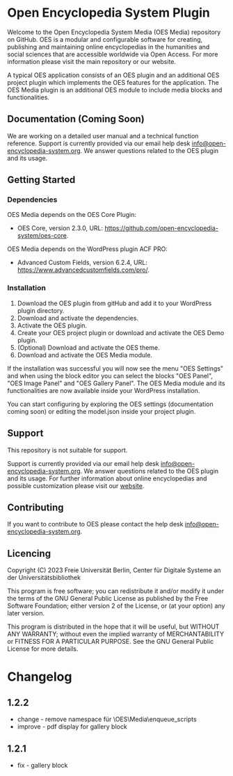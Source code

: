 # Open Encyclopedia System Plugin

Welcome to the Open Encyclopedia System Media (OES Media) repository on GitHub. OES is a modular and configurable software for creating, publishing and maintaining online encyclopedias in the humanities and social sciences that are accessible worldwide via Open Access. For more information please visit the main repository or our website.

A typical OES application consists of an OES plugin and an additional OES project plugin which implements the OES features for the application. The OES Media plugin is an additional OES module to include media blocks and functionalities.

## Documentation (Coming Soon)

We are working on a detailed user manual and a technical function reference. Support is currently provided via our email help desk info@open-encyclopedia-system.org. We answer questions related to the OES plugin and its usage.


## Getting Started

### Dependencies

OES Media depends on the OES Core Plugin:
* OES Core, version 2.3.0, URL: https://github.com/open-encyclopedia-system/oes-core.

OES Media depends on the WordPress plugin ACF PRO:
* Advanced Custom Fields, version 6.2.4, URL: https://www.advancedcustomfields.com/pro/.


### Installation

1. Download the OES plugin from gitHub and add it to your WordPress plugin directory.
2. Download and activate the dependencies.
3. Activate the OES plugin.
4. Create your OES project plugin or download and activate the OES Demo plugin.
5. (Optional) Download and activate the OES theme.
6. Download and activate the OES Media module.

If the installation was successful you will now see the menu "OES Settings" and when using the block editor you can select the blocks "OES Panel", "OES Image Panel" and "OES Gallery Panel". The OES Media module and its functionalities are now available inside your WordPress installation.

You can start configuring by exploring the OES settings (documentation coming soon) or editing the model.json inside your project plugin.

## Support

This repository is not suitable for support.

Support is currently provided via our email help desk info@open-encyclopedia-system.org. We answer questions related to the OES plugin and its usage. For further information about online encyclopedias and possible customization please visit our [website](http://www.open-encyclopedia-system.org/).


## Contributing

If you want to contribute to OES please contact the help desk info@open-encyclopedia-system.org.


## Licencing

Copyright (C) 2023 Freie Universität Berlin, Center für Digitale Systeme an der Universitätsbibliothek

This program is free software; you can redistribute it and/or modify it under the terms of the GNU General Public License as published by the Free Software Foundation; either version 2 of the License, or (at your option) any later version.

This program is distributed in the hope that it will be useful, but WITHOUT ANY WARRANTY; without even the implied warranty of MERCHANTABILITY or FITNESS FOR A PARTICULAR PURPOSE.  See the GNU General Public License for more details.

# Changelog

## 1.2.2
* change - remove namespace für \OES\Media\enqueue_scripts
* improve - pdf display for gallery block

## 1.2.1
* fix - gallery block